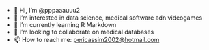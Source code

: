 - 👋 Hi, I’m @pppaaauuu2
- 👀 I’m interested in data science, medical software adn videogames
- 🌱 I’m currently learning R Markdown
- 💞️ I’m looking to collaborate on medical databases
- 📫 How to reach me: pericassim2002@hotmail.com

<!---
pppaaauuu2/pppaaauuu2 is a ✨ special ✨ repository because its `README.md` (this file) appears on your GitHub profile.
You can click the Preview link to take a look at your changes.
--->
